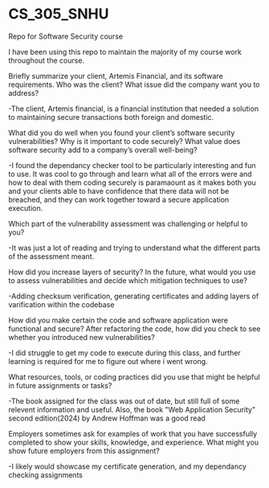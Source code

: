 # CS_305_SNHU
Repo for Software Security course

I have been using this repo to maintain the majority of my course work throughout the course.

Briefly summarize your client, Artemis Financial, and its software requirements. Who was the client? What issue did the company want you to address?
 
  -The client, Artemis financial, is a financial institution that needed a solution to maintaining secure transactions both foreign and domestic.
  
What did you do well when you found your client’s software security vulnerabilities? Why is it important to code securely? What value does software security add to a company’s overall well-being?

  -I found the dependancy checker tool to be particularly interesting and fun to use. It was cool to go through and learn what all of the errors were and how to deal with them coding securely is paramaount as it makes both you and your clients   able to have confidence that there data will not be breached, and they can work together toward a secure application execution.
  
Which part of the vulnerability assessment was challenging or helpful to you?

  -It was just a lot of reading and trying to understand what the different parts of the assessment meant.

How did you increase layers of security? In the future, what would you use to assess vulnerabilities and decide which mitigation techniques to use?

  -Adding checksum verification, generating certificates and adding layers of varification within the codebase
  
How did you make certain the code and software application were functional and secure? After refactoring the code, how did you check to see whether you introduced new vulnerabilities?

  -I did struggle to get my code to execute during this class, and further learning is required for me to figure out where i went wrong. 
  
What resources, tools, or coding practices did you use that might be helpful in future assignments or tasks?

  -The book assigned for the class was out of date, but still full of some relevent information and useful. Also, the book "Web Application Security" second edition(2024) by Andrew Hoffman was a good read
  
Employers sometimes ask for examples of work that you have successfully completed to show your skills, knowledge, and experience. What might you show future employers from this assignment?

  -I likely would showcase my certificate generation, and my dependancy checking assignments
